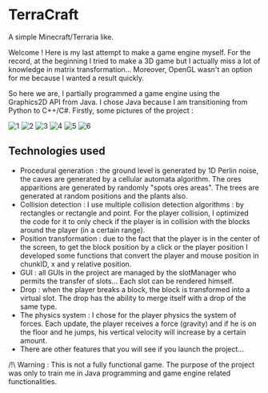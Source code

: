 # TerraCraft
A simple Minecraft/Terraria like.

Welcome ! Here is my last attempt to make a game engine myself. For the record, at the beginning I tried to make a 3D game but I actually miss a lot of knowledge in matrix transformation... Moreover, OpenGL wasn't an option for me because I wanted a result quickly.

So here we are, I partially programmed a game engine using the Graphics2D API from Java. I chose Java because I am transitioning from Python to C++/C#.
Firstly, some pictures of the project :

![1](https://user-images.githubusercontent.com/41203452/129716990-51840429-fcf3-49b2-b2d9-f950b5bc8636.PNG)
![2](https://user-images.githubusercontent.com/41203452/129716995-ca11beec-1056-4735-9445-6dccbe2479a6.PNG)
![3](https://user-images.githubusercontent.com/41203452/129716998-c7a875ba-4d22-4a7c-9364-e888bebb70bc.PNG)
![4](https://user-images.githubusercontent.com/41203452/129717005-36f9afe0-382f-41b4-bde2-bafe2be94dce.PNG)
![5](https://user-images.githubusercontent.com/41203452/129717013-9eb94840-651f-45e9-8f50-e90255e01b2c.PNG)
![6](https://user-images.githubusercontent.com/41203452/129717016-7253d178-4da0-4704-93b9-02443e48d48b.PNG)

## Technologies used
- Procedural generation : the ground level is generated by 1D Perlin noise, the caves are generated by a cellular automata algorithm. The ores apparitions are generated by randomly "spots ores areas". The trees are generated at random positions and the plants also.
- Collision detection : I use multiple collision detection algorithms : by rectangles or rectangle and point. For the player collision, I optimized the code for it to only check if the player is in collision with the blocks around the player (in a certain range).
- Position transformation : due to the fact that the player is in the center of the screen, to get the block position by a click or the player position I developed some functions that convert the player and mouse position in chunkID, x and y relative position.
- GUI : all GUIs in the project are managed by the slotManager who permits the transfer of slots... Each slot can be rendered himself.
- Drop : when the player breaks a block, the block is transformed into a virtual slot. The drop has the ability to merge itself with a drop of the same type.
- The physics system : I chose for the player physics the system of forces. Each update, the player receives a force (gravity) and if he is on the floor and he jumps, his vertical velocity will increase by a certain amount.
- There are other features that you will see if you launch the project...

/!\ Warning : This is not a fully functional game. The purpose of the project was only to train me in Java programming and game engine related functionalities.

